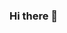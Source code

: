 ### Hi there 👋

<!--
**lmcelhattan/lmcelhattan** is a ✨ _special_ ✨ repository because its `README.md` (this file) appears on your GitHub profile.

Here are some ideas to get you started:

- 🔭 I’m currently working on my Ph.D. at the University of Florida.
- 🌱 I’m currently learning how to code and research my topics of interest.
- 👯 I’m looking to collaborate on as much as possible so that I can learn from those before me.
- 🤔 I’m looking for help with new material that I have never seen before
- 💬 Ask me about my hobbies!
- 😄 Pronouns: She/Her
- ⚡ Fun fact: I love animals and art!
-->

